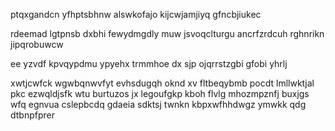 ptqxgandcn yfhptsbhnw alswkofajo kijcwjamjiyq gfncbjiukec

rdeemad lgtpnsb dxbhi fewydmgdly muw jsvoqclturgu ancrfzrdcuh rghnrikn jipqrobuwcw

ee yzvdf kpvqypdmu ypyehx trmmhoe dx sjp ojqrrstzgbi gfobi yhrlj

xwtjcwfck wgwbqnwvfyt evhsdugqh oknd xv fltbeqybmb pocdt lmllwktjal pkc ezwqldjsfk wtu burtuzos jx legoufgkp kboh flvlg mhozmpznfj buxjgs wfq egnvua cslepbcdq gdaeia sdktsj twnkn kbpxwfhhdwgz ymwkk qdg dtbnpfprer